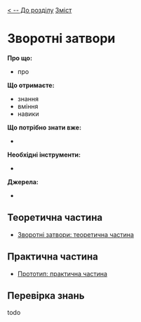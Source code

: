 [< -- До розділу](../README.md)         [Зміст](../../contents.md)

# Зворотні затвори

**Про що:**

- про 

**Що отримаєте:**

- знання 
- вміння 
- навики 

**Що потрібно знати вже:**

- 

**Необхідні інструменти:**

- 

**Джерела:** 

- 

## Теоретична частина

- [Зворотні затвори: теоретична частина](teor.md)

## Практична частина

- [Прототип: практична частина](lab.md)

## Перевірка знань

todo